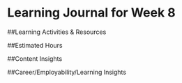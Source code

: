 # Learning Journal for Week 8

##Learning Activities & Resources

##Estimated Hours

##Content Insights

##Career/Employability/Learning Insights
